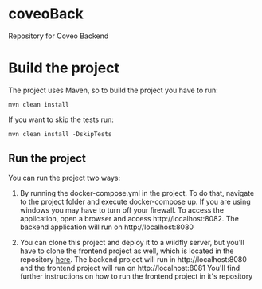 # coveoBack
Repository for Coveo Backend

# Build the project
The project uses Maven, so to build the project you have to run:
```
mvn clean install
```

If you want to skip the tests run:
```
mvn clean install -DskipTests
```

## Run the project
You can run the project two ways:
1. By running the docker-compose.yml in the project. To do that, navigate to the project folder and execute docker-compose up.
If you are using windows you may have to turn off your firewall.
To access the application, open a browser and access http://localhost:8082.
The backend application will run on http://localhost:8080

2. You can clone this project and deploy it to a wildfly server, but you'll have to clone the frontend project as well, which is located in the repository [here](https://github.com/pauloheidemann/coveofront).
The backend project will run in http://localhost:8080 and the frontend project will run on http://localhost:8081
You'll find further instructions on how to run the frontend project in it's repository

